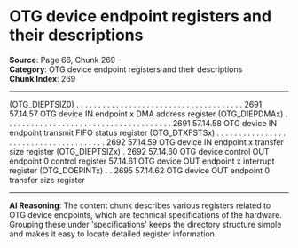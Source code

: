 # OTG device endpoint registers and their descriptions

**Source**: Page 66, Chunk 269  
**Category**: OTG device endpoint registers and their descriptions  
**Chunk Index**: 269

---

(OTG_DIEPTSIZ0) . . . . . . . . . . . . . . . . . . . . . . . . . . . . . . . . . . . . . . 2691
57.14.57 OTG device IN endpoint x DMA address register
(OTG_DIEPDMAx) . . . . . . . . . . . . . . . . . . . . . . . . . . . . . . . . . . . . . . 2691
57.14.58 OTG device IN endpoint transmit FIFO status register
(OTG_DTXFSTSx) . . . . . . . . . . . . . . . . . . . . . . . . . . . . . . . . . . . . . . 2692
57.14.59 OTG device IN endpoint x transfer size register (OTG_DIEPTSIZx) . 2692
57.14.60 OTG device control OUT endpoint 0 control register
57.14.61 OTG device OUT endpoint x interrupt register (OTG_DOEPINTx) . . 2695
57.14.62 OTG device OUT endpoint 0 transfer size register

---

**AI Reasoning**: The content chunk describes various registers related to OTG device endpoints, which are technical specifications of the hardware. Grouping these under 'specifications' keeps the directory structure simple and makes it easy to locate detailed register information.
